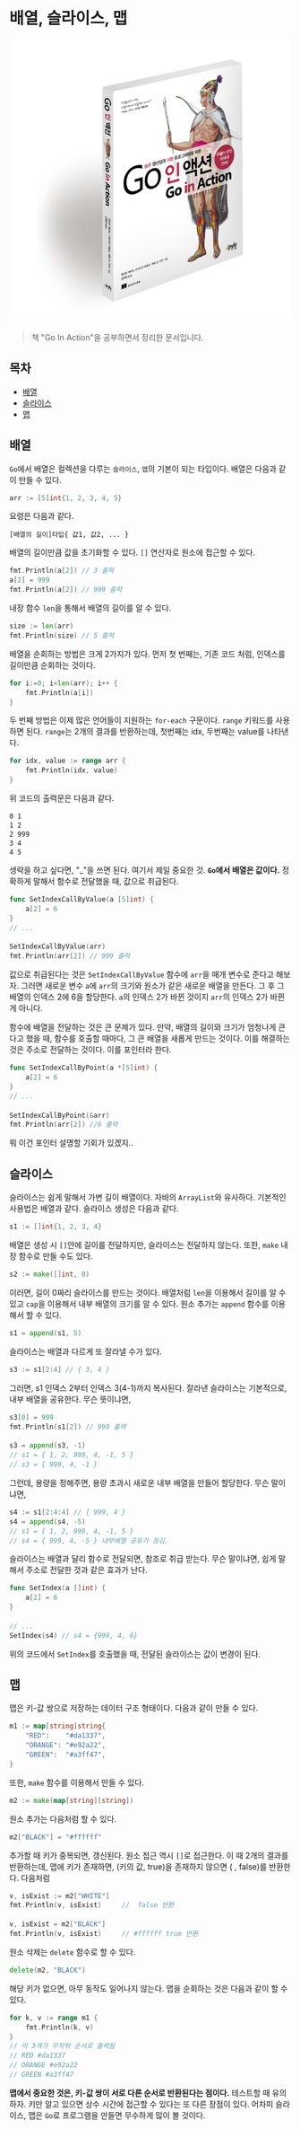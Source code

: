 # 배열, 슬라이스, 맵

![대표사진](../logo.png)

> 책 "Go In Action"을 공부하면서 정리한 문서입니다.

## 목차
  - [배열](#배열)
  - [슬라이스](#슬라이스)
  - [맵](#맵)


## 배열

`Go`에서 배열은 컬렉션을 다루는 `슬라이스`, `맵`의 기본이 되는 타입이다. 배열은 다음과 같이 만들 수 있다.

```go
arr := [5]int{1, 2, 3, 4, 5}
```

요령은 다음과 같다.

```
[배열의 길이]타입{ 값1, 값2, ... }
```

배열의 길이만큼 값을 초기화할 수 있다. `[]` 연산자로 원소에 접근할 수 있다.

```go
fmt.Println(a[2]) // 3 출력
a[2] = 999
fmt.Println(a[2]) // 999 출력
```

내장 함수 `len`을 통해서 배열의 길이를 알 수 있다.

```go
size := len(arr)
fmt.Println(size) // 5 출력
```

배열을 순회하는 방법은 크게 2가지가 있다. 먼저 첫 번째는, 기존 코드 처럼, 인덱스를 길이만큼 순회하는 것이다.

```go
for i:=0; i<len(arr); i++ {
    fmt.Println(a[i])
}
```

두 번째 방법은 이제 많은 언어들이 지원하는 `for-each` 구문이다. `range` 키워드를 사용하면 된다. `range`는 2개의 결과를 반환하는데, 첫번째는 idx, 두번째는 value를 나타낸다.

```go
for idx, value := range arr {
    fmt.Println(idx, value)
}
```

위 코드의 출력문은 다음과 같다.

```
0 1
1 2
2 999
3 4
4 5
```

생략을 하고 싶다면, "_"을 쓰면 된다. 여기서 제일 중요한 것. **`Go`에서 배열은 값이다.** 정확하게 말해서 함수로 전달했을 때, 값으로 취급된다.

```go
func SetIndexCallByValue(a [5]int) {
	a[2] = 6
}
// ...

SetIndexCallByValue(arr)
fmt.Println(arr[2]) // 999 출력
```

값으로 취급된다는 것은 `SetIndexCallByValue` 함수에 `arr`을 매개 변수로 준다고 해보자. 그러면 새로운 변수 `a`에 `arr`의 크기와 원소가 같은 새로운 배열을 만든다. 그 후 그 배열의 인덱스 2에 6을 할당한다. `a`의 인덱스 2가 바뀐 것이지 `arr`의 인덱스 2가 바뀐게 아니다.

함수에 배열을 전달하는 것은 큰 문제가 있다. 만약, 배열의 길이와 크기가 엄청나게 큰다고 했을 때, 함수를 호출할 때마다, 그 큰 배열을 새롭게 만드는 것이다. 이를 해결하는 것은 주소로 전달하는 것이다. 이를 포인터라 한다.

```go
func SetIndexCallByPoint(a *[5]int) {
	a[2] = 6
}
// ...

SetIndexCallByPoint(&arr)
fmt.Println(arr[2]) //6 출력
```

뭐 이건 포인터 설명할 기회가 있겠지..


## 슬라이스

슬라이스는 쉽게 말해서 가변 길이 배열이다. 자바의 `ArrayList`와 유사하다. 기본적인 사용법은 배열과 같다. 슬라이스 생성은 다음과 같다.

```go
s1 := []int{1, 2, 3, 4}
```

배열은 생성 시 `[]`안에 길이를 전달하지만, 슬라이스는 전달하지 않는다. 또한, `make` 내장 함수로 만들 수도 있다.


```go
s2 := make([]int, 0)
```

이러면, 길이 0짜리 슬라이스를 만드는 것이다. 배열처럼 `len`을 이용해서 길이를 알 수 있고 `cap`을 이용해서 내부 배열의 크기를 알 수 있다. 원소 추가는 `append` 함수를 이용해서 할 수 있다.

```go
s1 = append(s1, 5)
```

슬라이스는 배열과 다르게 또 잘라낼 수가 있다.

```go
s3 := s1[2:4] // { 3, 4 }
```

그러면, s1 인덱스 2부터 인덱스 3(4-1)까지 복사된다. 잘라낸 슬라이스는 기본적으로, 내부 배열을 공유한다. 무슨 뜻이냐면,

```go
s3[0] = 999
fmt.Println(s1[2]) // 999 출력

s3 = append(s3, -1) 
// s1 = { 1, 2, 999, 4, -1, 5 }
// s3 = { 999, 4, -1 }
```

그런데, 용량을 정해주면, 용량 초과시 새로운 내부 배열을 만들어 할당한다. 무슨 말이냐면,

```go
s4 := s1[2:4:4] // { 999, 4 } 
s4 = append(s4, -5)
// s1 = { 1, 2, 999, 4, -1, 5 }
// s4 = { 999, 4, -5 } 내부배열 공유가 끊김.
```

슬라이스는 배열과 달리 함수로 전달되면, 참조로 취급 받는다. 무슨 말이냐면, 쉽게 말해서 주소로 전달한 것과 같은 효과가 난다.

```go
func SetIndex(a []int) {
	a[2] = 6
}

// ...
SetIndex(s4) // s4 = {999, 4, 6}
```

위의 코드에서 `SetIndex`를 호출했을 때, 전달된 슬라이스는 값이 변경이 된다. 


## 맵

맵은 키-값 쌍으로 저장하는 데이터 구조 형태이다. 다음과 같이 만들 수 있다.

```go
m1 := map[string]string{
    "RED":    "#da1337",
    "ORANGE": "#e92a22",
    "GREEN":  "#a3ff47",
}
```

또한, `make` 함수를 이용해서 만들 수 있다.

```go
m2 := make(map[string][string])
```

원소 추가는 다음처럼 할 수 있다.

```go
m2["BLACK"] = "#ffffff"
```

추가할 때 키가 중복되면, 갱신된다. 원소 접근 역시 `[]`로 접근한다. 이 때 2개의 결과를 반환하는데, 맵에 키가 존재하면, (키의 값, true)을 존재하지 않으면 ( , false)를 반환한다. 다음처럼

```go
v, isExist := m2["WHITE"]
fmt.Println(v, isExist)     //  false 반환

v, isExist = m2["BLACK"]
fmt.Println(v, isExist)     // #ffffff true 반환
```

원소 삭제는 `delete` 함수로 할 수 있다.

```go
delete(m2, "BLACK")
```

해당 키가 없으면, 아무 동작도 일어나지 않는다. 맵을 순회하는 것은 다음과 같이 할 수 있다.

```go
for k, v := range m1 {
    fmt.Println(k, v)
}
// 이 3개가 무작위 순서로 출력됨
// RED #da1337
// ORANGE #e92a22
// GREEN #a3ff47
```

**맵에서 중요한 것은, 키-값 쌍이 서로 다른 순서로 반환된다는 점이다.** 테스트할 때 유의하자. 키만 알고 있으면 상수 시간에 접근할 수 있다는 또 다른 장점이 있다. 어차피 슬라이스, 맵은 `Go`로 프로그램을 만들면 무수하게 많이 볼 것이다.